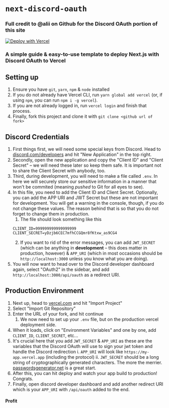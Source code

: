 # `next-discord-oauth`
### Full credit to @alii on Github for the Discord OAuth portion of this site

[![Deploy with Vercel](https://vercel.com/button)](https://vercel.com/new/git/external?repository-url=https%3A%2F%2Fgithub.com%2Falii%2Fnextjs-discord-oauth)

### A simple guide & easy-to-use template to deploy Next.js with Discord OAuth to Vercel

## Setting up

1. Ensure you have `git`, `yarn`, `npm` & `node` installed
2. If you do not already have Vercel CLI, run `yarn global add vercel` (or, if using `npm`, you can run `npm i -g vercel`).
3. If you are not already logged in, run `vercel login` and finish that process.
4. Finally, fork this project and clone it with `git clone <github url of fork>`

## Discord Credentials

1. First things first, we will need some special keys from Discord. Head to [discord.com/developers](https://discord.com/developers/applications) and hit "New Application" in the top right.
2. Secondly, open the new application and copy the "Client ID" and "Client Secret" – we will need these later so keep them safe. It is important not to share the Client Secret with anybody, too.
3. Third, during development, you will need to make a file called `.env`. In here we will securely store our sensitive information in a manner that won't be commited (meaning _pushed_ to Git for all eyes to see).
4. In this file, you need to add the Client ID and Client Secret. Optionally, you can add the APP URI and JWT Secret but these are not important for development. You will get a warning in the console, though, if you do not change these values. The reason behind that is so that you do not forget to change them in production.
    1. The file should look something like this
    ```
    CLIENT_ID=999999999999999999
    CLIENT_SECRET=yDzjb6CEC7mfhCCGQmr8fKtxw_as9CG4
    ```
    2. If you want to rid of the error messages, you can add `JWT_SECRET` (which can be anything in **development** – this does matter in production, however) & `APP_URI` (which in most occasions should be `http://localhost:3000` unless you know what you are doing).
5. You will now want to head over to the Discord developer dashboard again, select "OAuth2" in the sidebar, and add `http://localhost:3000/api/oauth` as a redirect URI.

## Production Environment

1. Next up, head to [vercel.com](https://vercel.com/) and hit "Import Project"
2. Select "Import Git Repository"
3. Enter the URL of your fork, and hit continue
    1. We now need to set up your `.env` file, but on the production vercel deployment side.
4. When it loads, click on "Environment Variables" and one by one, add `CLIENT_ID`, `CLIENT_SECRET`, etc...
5. It's crucial here that you add `JWT_SECRET` & `APP_URI` as these are the variables that the Discord OAuth will use to sign your jwt token and handle the Discord redirection
   i. `APP_URI` will look like `https://my-app.vercel.app` (including the protocol)
   ii. `JWT_SECRET` should be a long string of cryptographically generated characters. The more the merrier. [passwordsgenerator.net](https://passwordsgenerator.net/) is a great start.
6. After this, you can hit deploy and watch your app build to production! Congrats.
7. Finally, open discord developer dashboard and add another redirect URI which is your `APP_URI` with `/api/oauth` added to the end.

#### Profit

